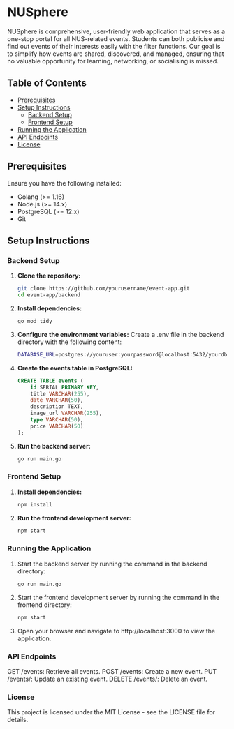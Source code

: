 # NUSphere

NUSphere is  comprehensive, user-friendly web application that serves as a one-stop portal for all NUS-related events. Students can both publicise and find out events of their interests easily with the filter functions. Our goal is to simplify how events are shared, discovered, and managed, ensuring that no valuable opportunity for learning, networking, or socialising is missed. 

## Table of Contents

- [Prerequisites](#prerequisites)
- [Setup Instructions](#setup-instructions)
  - [Backend Setup](#backend-setup)
  - [Frontend Setup](#frontend-setup)
- [Running the Application](#running-the-application)
- [API Endpoints](#api-endpoints)
- [License](#license)


## Prerequisites

Ensure you have the following installed:

- Golang (>= 1.16)
- Node.js (>= 14.x)
- PostgreSQL (>= 12.x)
- Git


## Setup Instructions

### Backend Setup

1. **Clone the repository:**
   ```sh
   git clone https://github.com/yourusername/event-app.git
   cd event-app/backend

2. **Install dependencies:**
    ```sh
    go mod tidy

3. **Configure the environment variables:**
    Create a .env file in the backend directory with the following content:
    ```bash
    DATABASE_URL=postgres://youruser:yourpassword@localhost:5432/yourdb?sslmode=disable

3. **Create the events table in PostgreSQL:**
    ```sql
    CREATE TABLE events (
        id SERIAL PRIMARY KEY,
        title VARCHAR(255),
        date VARCHAR(50),
        description TEXT,
        image_url VARCHAR(255),
        type VARCHAR(50),
        price VARCHAR(50)
    );

4. **Run the backend server:**
    ```sh
    go run main.go


### Frontend Setup
1. **Install dependencies:**
    ```sh
    npm install
    
2. **Run the frontend development server:**
    ```sh
    npm start


### Running the Application
1. Start the backend server by running the command in the backend directory:
    ```sh
    go run main.go

2. Start the frontend development server by running the command in the frontend directory:
    ```sh
    npm start

3. Open your browser and navigate to http://localhost:3000 to view the application.


### API Endpoints
GET /events: Retrieve all events.
POST /events: Create a new event.
PUT /events/: Update an existing event.
DELETE /events/: Delete an event.


### License
This project is licensed under the MIT License - see the LICENSE file for details.
